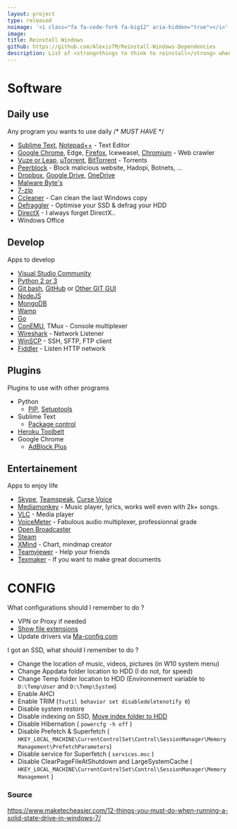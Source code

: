 ```yaml
---
layout: project
type: released
noimage: '<i class="fa fa-code-fork fa-big12" aria-hidden="true"></i>'
image: 
title: Reinstall Windows
github: https://github.com/AlexisTM/Reinstall-Windows-Dependencies
description: List of <strong>things to think to reinstall</strong> when formatting your computer.
---
```


# Software

## Daily use
Any program you wants to use daily /* *MUST HAVE* */

* [Sublime Text](http://www.sublimetext.com/), [Notepad++](https://notepad-plus-plus.org) - Text Editor
* [Google Chrome](https://www.google.com/chrome/), Edge, [Firefox](https://www.mozilla.org/fr/firefox/new/), Iceweasel, [Chromium](https://www.chromium.org/) - Web crawler
* [Vuze or Leap](http://www.vuze.com/?lang=fr_FR), [µTorrent](http://www.utorrent.com/), [BitTorrent](http://www.bittorrent.com/) - Torrents
* [Peerblock](http://www.peerblock.com/) - Block malicious website, Hadopi, Botnets, ...
* [Dropbox](https://www.dropbox.com/), [Google Drive](https://drive.google.com/drive/), [OneDrive](https://onedrive.live.com/)
* [Malware Byte's](https://fr.malwarebytes.org)
* [7-zip](http://www.7-zip.org/)
* [Ccleaner](https://www.piriform.com/ccleaner/download) - Can clean the last Windows copy
* [Defraggler](https://www.piriform.com/defraggler) - Optimise your SSD & defrag your HDD
* [DirectX](https://www.microsoft.com/fr-be/download/details.aspx?id=35) - I always forget DirectX..
* Windows Office

## Develop
Apps to develop

* [Visual Studio Community](https://www.visualstudio.com/)
* [Python 2 or 3](https://www.python.org/)
* [Git bash](https://git-scm.com/), [GitHub](https://windows.github.com/) or [Other GIT GUI](https://git-scm.com/downloads/guis)
* [NodeJS](http://nodejs.org/)
* [MongoDB](https://www.mongodb.org/)
* [Wamp](http://www.wampserver.com/)
* [Go](https://golang.org/dl/)
* [ConEMU](https://code.google.com/p/conemu-maximus5/), TMux - Console multiplexer 
* [Wireshark](https://www.wireshark.org/) - Network Listener
* [WinSCP](https://winscp.net/) - SSH, SFTP, FTP client
* [Fiddler](http://www.telerik.com/fiddler) - Listen HTTP network

## Plugins
Plugins to use with other programs

* Python
	* [PIP](https://pypi.python.org/pypi/pip), [Setuptools](https://pypi.python.org/pypi/setuptools)
* Sublime Text
	* [Package control](https://packagecontrol.io/installation)
* [Heroku Toolbelt](https://devcenter.heroku.com/articles/getting-started-with-php#set-up)
* Google Chrome
	* [AdBlock Plus](https://adblockplus.org/fr/) 

## Entertainement
Apps to enjoy life

* [Skype](http://www.skype.com/fr/download-skype/skype-for-computer/), [Teamspeak](http://www.teamspeak.com/), [Curse Voice](http://cursevoice.com)
* [Mediamonkey](http://www.mediamonkey.com/welcome.htm?l=fr) - Music player, lyrics, works well even with 2k+ songs.
* [VLC](http://www.videolan.org/vlc/) - Media player
* [VoiceMeter](http://vb-audio.pagesperso-orange.fr/Voicemeeter/) - Fabulous audio multiplexer, professionnal grade
* [Open Broadcaster](https://obsproject.com/)
* [Steam](http://store.steampowered.com/)
* [XMind](https://www.xmind.net/) - Chart, mindmap creator
* [Teamviewer](https://www.teamviewer.com) - Help your friends
* [Texmaker](http://www.xm1math.net/texmake) - If you want to make great documents

# CONFIG
What configurations should I remember to do ?

* VPN or Proxy if needed
* [Show file extensions](http://windows.microsoft.com/en-us/windows/show-hide-file-name-extensions#show-hide-file-name-extensions=windows-7)
* Update drivers via [Ma-config.com](http://www.ma-config.com/)

I got an SSD, what should I remember to do ?

* Change the location of music, videos, pictures (in W10 system menu)
* Change Appdata folder location to HDD (I do not, for speed)
* Change Temp folder location to HDD (Environnement variable to `D:\Temp\User` and `D:\Temp\System`)
* Enable AHCI
* Enable TRIM (`fsutil behavior set disabledeletenotify 0`)
* Disable system restore
* Disable indexing on SSD, [Move index folder to HDD](http://windows.microsoft.com/fr-be/windows7/change-advanced-indexing-options)
* Disable Hibernation ( `powercfg -h off` )
* Disable Prefetch & Superfetch ( `HKEY_LOCAL_MACHINE\CurrentControlSet\Control\SessionManager\Memory Management\PrefetchParameters`)
* Disable service for Superfetch ( `services.msc` )
* Disable ClearPageFileAtShutdown and LargeSystemCache ( `HKEY_LOCAL_MACHINE\CurrentControlSet\Control\SessionManager\Memory Management` )

### Source

https://www.maketecheasier.com/12-things-you-must-do-when-running-a-solid-state-drive-in-windows-7/